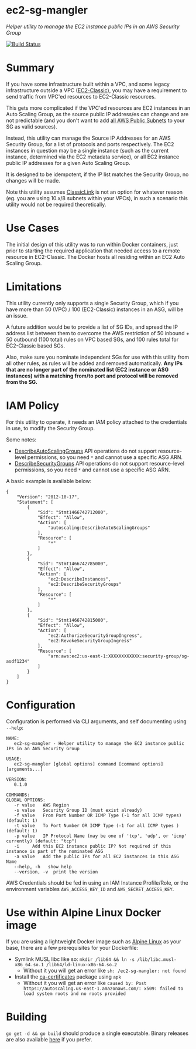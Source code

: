 # ec2-sg-mangler

*Helper utility to manage the EC2 instance public IPs in an AWS Security Group*

[![Build Status](https://travis-ci.org/CpuID/ec2-sg-mangler.svg?branch=master)](https://travis-ci.org/CpuID/ec2-sg-mangler)

# Summary

If you have some infrastructure built within a VPC, and some legacy infrastructure outside a VPC ([EC2-Classic](http://docs.aws.amazon.com/AWSEC2/latest/UserGuide/using-vpc.html#differences-ec2-classic-vpc)),
you may have a requirement to send traffic from VPC'ed resources to EC2-Classic resources.

This gets more complicated if the VPC'ed resources are EC2 instances in an Auto Scaling Group, as the source public IP
address/es can change and are not predictable (and you don't want to add [all AWS Public Subnets](https://ip-ranges.amazonaws.com/ip-ranges.json) to your SG as valid sources).

Instead, this utility can manage the Source IP Addresses for an AWS Security Group, for a list of protocols and ports
respectively. The EC2 instances in question may be a single instance (such as the current instance, determined via the EC2
metadata service), or all EC2 instance public IP addresses for a given Auto Scaling Group.

It is designed to be idempotent, if the IP list matches the Security Group, no changes will be made.

Note this utility assumes [ClassicLink](http://docs.aws.amazon.com/AWSEC2/latest/UserGuide/vpc-classiclink.html) is not an
option for whatever reason (eg. you are using 10.x/8 subnets within your VPCs), in such a scenario this utility would
not be required theoretically.

# Use Cases

The initial design of this utility was to run within Docker containers, just prior to starting the required application
that needed access to a remote resource in EC2-Classic. The Docker hosts all residing within an EC2 Auto Scaling Group.

# Limitations

This utility currently only supports a single Security Group, which if you have more than 50 (VPC) / 100 (EC2-Classic) instances
in an ASG, will be an issue.

A future addition would be to provide a list of SG IDs, and spread the IP address list between them to overcome the AWS restriction of
50 inbound + 50 outbound (100 total) rules on VPC based SGs, and 100 rules total for EC2-Classic based SGs.

Also, make sure you nominate independent SGs for use with this utility from all other rules, as rules will be added and removed automatically.
**Any IPs that are no longer part of the nominated list (EC2 instance or ASG instances) with a matching from/to port and protocol
will be removed from the SG.**

# IAM Policy

For this utility to operate, it needs an IAM policy attached to the credentials in use, to modify the Security Group.

Some notes:
* [DescribeAutoScalingGroups](http://docs.aws.amazon.com/AutoScaling/latest/APIReference/API_DescribeAutoScalingGroups.html) API operations do not support
resource-level permissions, so you need `*` and cannot use a specific ASG ARN.
* [DescribeSecurityGroups](http://docs.aws.amazon.com/AWSEC2/latest/APIReference/API_DescribeSecurityGroups.html) API operations do not support
resource-level permissions, so you need `*` and cannot use a specific ASG ARN.

A basic example is available below:

```
{
    "Version": "2012-10-17",
    "Statement": [
        {
            "Sid": "Stmt1466742712000",
            "Effect": "Allow",
            "Action": [
                "autoscaling:DescribeAutoScalingGroups"
            ],
            "Resource": [
                "*"
            ]
        },
        {
            "Sid": "Stmt1466742785000",
            "Effect": "Allow",
            "Action": [
                "ec2:DescribeInstances",
                "ec2:DescribeSecurityGroups"
            ],
            "Resource": [
                "*"
            ]
        },
        {
            "Sid": "Stmt1466742815000",
            "Effect": "Allow",
            "Action": [
                "ec2:AuthorizeSecurityGroupIngress",
                "ec2:RevokeSecurityGroupIngress"
            ],
            "Resource": [
                "arn:aws:ec2:us-east-1:XXXXXXXXXXXX:security-group/sg-asdf1234"
            ]
        }
    ]
}
```

# Configuration

Configuration is performed via CLI arguments, and self documenting using `--help`:

```
NAME:
   ec2-sg-mangler - Helper utility to manage the EC2 instance public IPs in an AWS Security Group

USAGE:
   ec2-sg-mangler [global options] command [command options] [arguments...]

VERSION:
   0.1.0

COMMANDS:
GLOBAL OPTIONS:
   -r value   AWS Region
   -s value   Security Group ID (must exist already)
   -f value   From Port Number OR ICMP Type (-1 for all ICMP types) (default: 1)
   -t value   To Port Number OR ICMP Type (-1 for all ICMP types ) (default: 1)
   -p value   IP Protocol Name (may be one of 'tcp', 'udp', or 'icmp' currently) (default: "tcp")
   -i     Add this EC2 instance public IP? Not required if this instance is part of the nominated ASG
   -a value   Add the public IPs for all EC2 instances in this ASG Name
   --help, -h   show help
   --version, -v  print the version
```

AWS Credentials should be fed in using an IAM Instance Profile/Role, or the environment variables `AWS_ACCESS_KEY_ID` and `AWS_SECRET_ACCESS_KEY`.

# Use within Alpine Linux Docker image

If you are using a lightweight Docker image such as [Alpine Linux](https://hub.docker.com/_/alpine/) as your base,
there are a few prerequisites for your Dockerfile:

* Symlink MUSL libc like so: `mkdir /lib64 && ln -s /lib/libc.musl-x86_64.so.1 /lib64/ld-linux-x86-64.so.2`
  * Without it you will get an error like `sh: /ec2-sg-mangler: not found`
* Install the [ca-certificates](http://pkgs.alpinelinux.org/packages?name=ca-certificates&branch=&repo=&arch=&maintainer=) package using `apk`
  * Without it you will get an error like `caused by: Post https://autoscaling.us-east-1.amazonaws.com/: x509: failed to load system roots and no roots provided`

# Building

`go get -d && go build` should produce a single executable. Binary releases are also available [here](https://github.com/CpuID/ec2-sg-mangler/releases)
if you prefer.


